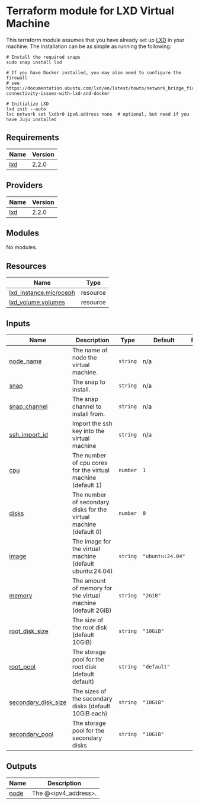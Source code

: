 # Terraform module for LXD Virtual Machine

This terraform module assumes that you have already set up [LXD][lxd] in your machine. The installation can be as simple
as running the following:

```shell
# Install the required snaps
sudo snap install lxd

# If you have Docker installed, you may also need to configure the firewall
# see https://documentation.ubuntu.com/lxd/en/latest/howto/network_bridge_firewalld/#prevent-connectivity-issues-with-lxd-and-docker

# Initialize LXD
lxd init --auto
lxc network set lxdbr0 ipv6.address none  # optional, but need if you have Juju installed
```
<!-- BEGIN_TF_DOCS -->
## Requirements

| Name | Version |
|------|---------|
| <a name="requirement_lxd"></a> [lxd](#requirement\_lxd) | 2.2.0 |

## Providers

| Name | Version |
|------|---------|
| <a name="provider_lxd"></a> [lxd](#provider\_lxd) | 2.2.0 |

## Modules

No modules.

## Resources

| Name | Type |
|------|------|
| [lxd_instance.microceph](https://registry.terraform.io/providers/terraform-lxd/lxd/2.2.0/docs/resources/instance) | resource |
| [lxd_volume.volumes](https://registry.terraform.io/providers/terraform-lxd/lxd/2.2.0/docs/resources/volume) | resource |

## Inputs

| Name | Description | Type | Default | Required |
|------|-------------|------|---------|:--------:|
| <a name="input_node_name"></a> [node\_name](#input\_node\_name) | The name of node the virtual machine. | `string` | n/a | yes |
| <a name="input_snap"></a> [snap](#input\_snap) | The snap to install. | `string` | n/a | yes |
| <a name="input_snap_channel"></a> [snap\_channel](#input\_snap\_channel) | The snap channel to install from. | `string` | n/a | yes |
| <a name="input_ssh_import_id"></a> [ssh\_import\_id](#input\_ssh\_import\_id) | Import the ssh key into the virtual machine | `string` | n/a | yes |
| <a name="input_cpu"></a> [cpu](#input\_cpu) | The number of cpu cores for the virtual machine (default 1) | `number` | `1` | no |
| <a name="input_disks"></a> [disks](#input\_disks) | The number of secondary disks for the virtual machine (default 0) | `number` | `0` | no |
| <a name="input_image"></a> [image](#input\_image) | The image for the virtual machine (default ubuntu:24.04) | `string` | `"ubuntu:24.04"` | no |
| <a name="input_memory"></a> [memory](#input\_memory) | The amount of memory for the virtual machine (default 2GiB) | `string` | `"2GiB"` | no |
| <a name="input_root_disk_size"></a> [root\_disk\_size](#input\_root\_disk\_size) | The size of the root disk (default 10GiB) | `string` | `"10GiB"` | no |
| <a name="input_root_pool"></a> [root\_pool](#input\_root\_pool) | The storage pool for the root disk (default default) | `string` | `"default"` | no |
| <a name="input_secondary_disk_size"></a> [secondary\_disk\_size](#input\_secondary\_disk\_size) | The sizes of the secondary disks (default 10GiB each) | `string` | `"10GiB"` | no |
| <a name="input_secondary_pool"></a> [secondary\_pool](#input\_secondary\_pool) | The storage pool for the secondary disks | `string` | `"10GiB"` | no |

## Outputs

| Name | Description |
|------|-------------|
| <a name="output_node"></a> [node](#output\_node) | The <username>@<ipv4\_address>. |
<!-- END_TF_DOCS -->


[lxd]: https://documentation.ubuntu.com/lxd/en/latest/
